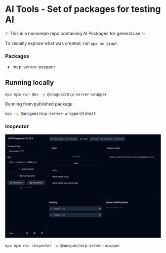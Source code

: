 # AI Tools - Set of packages for testing AI

✨ This is a monorepo repo containing AI Packages for general use ✨.

To visually explore what was created, run
`npx nx graph`

### Packages

- mcp-server-wrapper

## Running locally

```sh
npx npm run dev -w @anoguez/mcp-server-wrapper
```

Running from published package

```sh
npx -y @anoguez/mcp-server-wrapper@latest
```

### Inspector

![MCP Inspector](./docs/mcp-Inspector.jpeg)

```sh
npx npm run inspector -w @anoguez/mcp-server-wrapper
```
